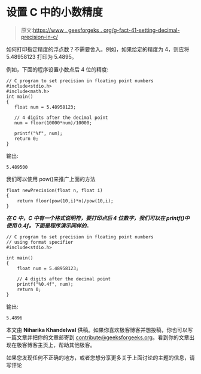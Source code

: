# 设置 C 中的小数精度

> 原文:[https://www . geesforgeks . org/g-fact-41-setting-decimal-precision-in-c/](https://www.geeksforgeeks.org/g-fact-41-setting-decimal-precision-in-c/)

如何打印指定精度的浮点数？不需要舍入。例如，如果给定的精度为 4，则应将 5.48958123 打印为 5.4895。

例如，下面的程序设置小数点后 4 位的精度:

```
// C program to set precision in floating point numbers
#include<stdio.h>
#include<math.h>
int main()
{
   float num = 5.48958123;

   // 4 digits after the decimal point
   num = floor(10000*num)/10000;

   printf("%f", num);
   return 0;
}
```

输出:

```
5.489500
```

我们可以使用 pow()来推广上面的方法

```
float newPrecision(float n, float i)
{
    return floor(pow(10,i)*n)/pow(10,i);
}
```

 ***在 C 中，C 中有一个格式说明符，要打印点后 4 位数字，我们可以在 printf()中使用 0.4f。下面是程序演示同样的**。*

```
// C program to set precision in floating point numbers
// using format specifier
#include<stdio.h>

int main() 
{
    float num = 5.48958123;

    // 4 digits after the decimal point  
    printf("%0.4f", num); 
    return 0;
}
```

输出:

```
5.4896
```

本文由 **Niharika Khandelwal** 供稿。如果你喜欢极客博客并想投稿，你也可以写一篇文章并把你的文章邮寄到 contribute@geeksforgeeks.org。看到你的文章出现在极客博客主页上，帮助其他极客。

如果您发现任何不正确的地方，或者您想分享更多关于上面讨论的主题的信息，请写评论